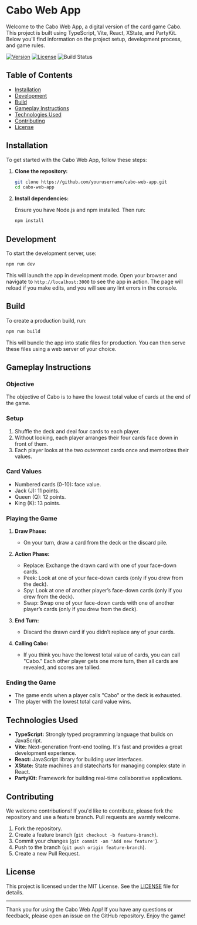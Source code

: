 # Cabo Web App

Welcome to the Cabo Web App, a digital version of the card game Cabo. This project is built using TypeScript, Vite, React, XState, and PartyKit. Below you'll find information on the project setup, development process, and game rules.

[![Version](https://img.shields.io/npm/v/cabo-js.svg)](https://www.npmjs.com/package/cabo-js)
[![License](https://img.shields.io/npm/l/cabo-js.svg)](https://github.com/2wce/cabo-js/blob/main/LICENSE)
![Build Status](https://github.com/2wce/cabo-js/actions/workflows/release.yml/badge.svg)

## Table of Contents

- [Installation](#installation)
- [Development](#development)
- [Build](#build)
- [Gameplay Instructions](#gameplay-instructions)
- [Technologies Used](#technologies-used)
- [Contributing](#contributing)
- [License](#license)

## Installation

To get started with the Cabo Web App, follow these steps:

1. **Clone the repository:**

   ```bash
   git clone https://github.com/yourusername/cabo-web-app.git
   cd cabo-web-app
   ```

2. **Install dependencies:**

   Ensure you have Node.js and npm installed. Then run:

   ```bash
   npm install
   ```

## Development

To start the development server, use:

```bash
npm run dev
```

This will launch the app in development mode. Open your browser and navigate to `http://localhost:3000` to see the app in action. The page will reload if you make edits, and you will see any lint errors in the console.

## Build

To create a production build, run:

```bash
npm run build
```

This will bundle the app into static files for production. You can then serve these files using a web server of your choice.

## Gameplay Instructions

### Objective

The objective of Cabo is to have the lowest total value of cards at the end of the game.

### Setup

1. Shuffle the deck and deal four cards to each player.
2. Without looking, each player arranges their four cards face down in front of them.
3. Each player looks at the two outermost cards once and memorizes their values.

### Card Values

- Numbered cards (0-10): face value.
- Jack (J): 11 points.
- Queen (Q): 12 points.
- King (K): 13 points.

### Playing the Game

1. **Draw Phase:**

   - On your turn, draw a card from the deck or the discard pile.

2. **Action Phase:**

   - Replace: Exchange the drawn card with one of your face-down cards.
   - Peek: Look at one of your face-down cards (only if you drew from the deck).
   - Spy: Look at one of another player’s face-down cards (only if you drew from the deck).
   - Swap: Swap one of your face-down cards with one of another player’s cards (only if you drew from the deck).

3. **End Turn:**

   - Discard the drawn card if you didn’t replace any of your cards.

4. **Calling Cabo:**
   - If you think you have the lowest total value of cards, you can call "Cabo." Each other player gets one more turn, then all cards are revealed, and scores are tallied.

### Ending the Game

- The game ends when a player calls "Cabo" or the deck is exhausted.
- The player with the lowest total card value wins.

## Technologies Used

- **TypeScript:** Strongly typed programming language that builds on JavaScript.
- **Vite:** Next-generation front-end tooling. It's fast and provides a great development experience.
- **React:** JavaScript library for building user interfaces.
- **XState:** State machines and statecharts for managing complex state in React.
- **PartyKit:** Framework for building real-time collaborative applications.

## Contributing

We welcome contributions! If you'd like to contribute, please fork the repository and use a feature branch. Pull requests are warmly welcome.

1. Fork the repository.
2. Create a feature branch (`git checkout -b feature-branch`).
3. Commit your changes (`git commit -am 'Add new feature'`).
4. Push to the branch (`git push origin feature-branch`).
5. Create a new Pull Request.

## License

This project is licensed under the MIT License. See the [LICENSE](LICENSE) file for details.

---

Thank you for using the Cabo Web App! If you have any questions or feedback, please open an issue on the GitHub repository. Enjoy the game!
